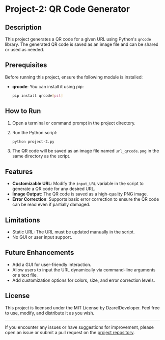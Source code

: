 # Project-2: QR Code Generator

## Description
This project generates a QR code for a given URL using Python's `qrcode` library. The generated QR code is saved as an image file and can be shared or used as needed.

## Prerequisites
Before running this project, ensure the following module is installed:

- **qrcode**: You can install it using pip:

    ```bash
    pip install qrcode[pil]
    ```

## How to Run
1. Open a terminal or command prompt in the project directory.

2. Run the Python script:

    ```bash
    python project-2.py
    ```

3. The QR code will be saved as an image file named `url_qrcode.png` in the same directory as the script.

## Features
- **Customizable URL**: Modify the `input_URL` variable in the script to generate a QR code for any desired URL.
- **Image Output**: The QR code is saved as a high-quality PNG image.
- **Error Correction**: Supports basic error correction to ensure the QR code can be read even if partially damaged.

## Limitations
- Static URL: The URL must be updated manually in the script.
- No GUI or user input support.

## Future Enhancements
- Add a GUI for user-friendly interaction.
- Allow users to input the URL dynamically via command-line arguments or a text file.
- Add customization options for colors, size, and error correction levels.

## License
This project is licensed under the MIT License by DzarelDeveloper. Feel free to use, modify, and distribute it as you wish.

---
If you encounter any issues or have suggestions for improvement, please open an issue or submit a pull request on the [project repository](https://github.com/DzarelDeveloper).

